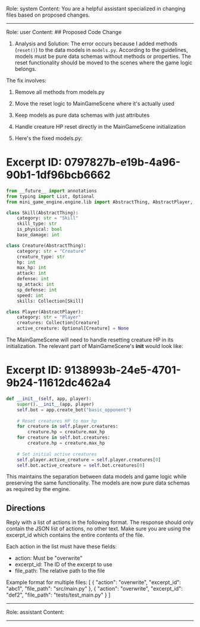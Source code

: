 Role: system
Content: You are a helpful assistant specialized in changing files based on proposed changes.
__________________
Role: user
Content: ## Proposed Code Change
1. Analysis and Solution:
The error occurs because I added methods (`reset()`) to the data models in `models.py`. According to the guidelines, models must be pure data schemas without methods or properties. The reset functionality should be moved to the scenes where the game logic belongs.

The fix involves:
1. Remove all methods from models.py
2. Move the reset logic to MainGameScene where it's actually used
3. Keep models as pure data schemas with just attributes
4. Handle creature HP reset directly in the MainGameScene initialization

2. Here's the fixed models.py:

# Excerpt ID: 0797827b-e19b-4a96-90b1-1df96bcb6662
```python main_game/models.py
from __future__ import annotations
from typing import List, Optional
from mini_game_engine.engine.lib import AbstractThing, AbstractPlayer, Collection

class Skill(AbstractThing):
    category: str = "Skill"
    skill_type: str
    is_physical: bool 
    base_damage: int

class Creature(AbstractThing):
    category: str = "Creature"
    creature_type: str
    hp: int
    max_hp: int
    attack: int
    defense: int
    sp_attack: int
    sp_defense: int 
    speed: int
    skills: Collection[Skill]

class Player(AbstractPlayer):
    category: str = "Player"
    creatures: Collection[Creature]
    active_creature: Optional[Creature] = None
```

The MainGameScene will need to handle resetting creature HP in its initialization. The relevant part of MainGameScene's __init__ would look like:

# Excerpt ID: 9138993b-24e5-4701-9b24-11612dc462a4
```python
def __init__(self, app, player):
    super().__init__(app, player)
    self.bot = app.create_bot("basic_opponent")
    
    # Reset creatures HP to max_hp
    for creature in self.player.creatures:
        creature.hp = creature.max_hp
    for creature in self.bot.creatures:
        creature.hp = creature.max_hp
        
    # Set initial active creatures
    self.player.active_creature = self.player.creatures[0]
    self.bot.active_creature = self.bot.creatures[0]
```

This maintains the separation between data models and game logic while preserving the same functionality. The models are now pure data schemas as required by the engine.

## Directions
Reply with a list of actions in the following format. The response should only contain the JSON list of actions, no other text.
Make sure you are using the excerpt_id which contains the entire contents of the file.

Each action in the list must have these fields:
- action: Must be "overwrite"
- excerpt_id: The ID of the excerpt to use
- file_path: The relative path to the file

Example format for multiple files:
[
    {
        "action": "overwrite",
        "excerpt_id": "abc1",
        "file_path": "src/main.py"
    },
    {
        "action": "overwrite",
        "excerpt_id": "def2",
        "file_path": "tests/test_main.py"
    }
]
__________________
Role: assistant
Content: 
__________________
